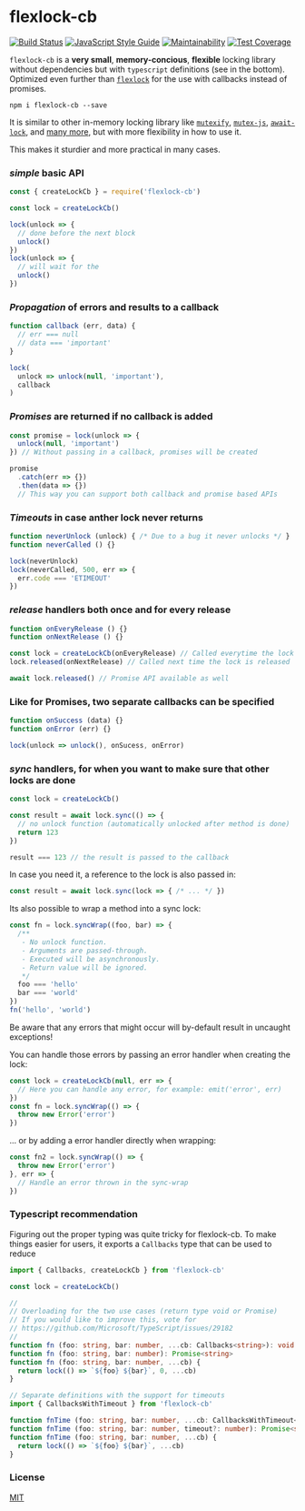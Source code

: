# flexlock-cb

[![Build Status][cistatus-img]][cistatus-lnk]
[![JavaScript Style Guide][js-style-img]](https://standardjs.com)
[![Maintainability][maintain-img]][maintain-lnk]
[![Test Coverage][coverage-img]][coverage-lnk]

[cistatus-lnk]: https://travis-ci.org/martinheidegger/flexlock-cb
[cistatus-img]: https://travis-ci.org/martinheidegger/flexlock-cb.svg?branch=master
[js-style-img]: https://img.shields.io/badge/code_style-standard-brightgreen.svg
[maintain-img]: https://api.codeclimate.com/v1/badges/0515ec5a0831b36b5992/maintainability
[maintain-lnk]: https://codeclimate.com/github/martinheidegger/flexlock-cb/maintainability
[coverage-img]: https://api.codeclimate.com/v1/badges/0515ec5a0831b36b5992/test_coverage
[coverage-lnk]: https://codeclimate.com/github/martinheidegger/flexlock-cb/test_coverage

`flexlock-cb` is a **very small**, **memory-concious**, **flexible** locking library without
dependencies but with `typescript` definitions (see in the bottom). Optimized even further than
[`flexlock`][flexlock] for the use with callbacks instead of promises.

`npm i flexlock-cb --save`

It is similar to other in-memory locking library like [`mutexify`][mutexify],
[`mutex-js`][mutex-js], [`await-lock`][await-lock], and [many more](many-more),
but with more flexibility in how to use it.

This makes it sturdier and more practical in many cases.

[flexlock]: https://github.com/martinheidegger/flexlock
[mutexify]: https://github.com/mafintosh/mutexify
[mutex-js]: https://github.com/danielglennross/mutex-js
[await-lock]: https://www.npmjs.com/package/await-lock
[many-more]: https://www.npmjs.com/search?q=promise+lock

### _simple_ basic API

```javascript
const { createLockCb } = require('flexlock-cb')

const lock = createLockCb()

lock(unlock => {
  // done before the next block
  unlock()
})
lock(unlock => {
  // will wait for the 
  unlock()
})
```

### _Propagation_ of errors and results to a callback

```javascript
function callback (err, data) {
  // err === null
  // data === 'important'
}

lock(
  unlock => unlock(null, 'important'),
  callback
)
```

### _Promises_ are returned if no callback is added

```javascript
const promise = lock(unlock => {
  unlock(null, 'important')
}) // Without passing in a callback, promises will be created

promise
  .catch(err => {})
  .then(data => {})
  // This way you can support both callback and promise based APIs
```

### _Timeouts_ in case anther lock never returns

```javascript
function neverUnlock (unlock) { /* Due to a bug it never unlocks */ }
function neverCalled () {}

lock(neverUnlock)
lock(neverCalled, 500, err => {
  err.code === 'ETIMEOUT'
})
```

### _release_ handlers both once and for every release

```javascript
function onEveryRelease () {}
function onNextRelease () {}

const lock = createLockCb(onEveryRelease) // Called everytime the lock is released
lock.released(onNextRelease) // Called next time the lock is released

await lock.released() // Promise API available as well
```

### Like for Promises, two separate callbacks can be specified

```javascript
function onSuccess (data) {}
function onError (err) {}

lock(unlock => unlock(), onSucess, onError)
```

### _sync_ handlers, for when you want to make sure that other locks are done

```javascript
const lock = createLockCb()

const result = await lock.sync(() => {
  // no unlock function (automatically unlocked after method is done)
  return 123
})

result === 123 // the result is passed to the callback
```

In case you need it, a reference to the lock is also passed in:

```javascript
const result = await lock.sync(lock => { /* ... */ })
```

Its also possible to wrap a method into a sync lock:

```javascript
const fn = lock.syncWrap((foo, bar) => {
  /**
   - No unlock function.
   - Arguments are passed-through.
   - Executed will be asynchronously.
   - Return value will be ignored.
   */
  foo === 'hello'
  bar === 'world'
})
fn('hello', 'world')
```

Be aware that any errors that might occur will by-default result in uncaught
exceptions!

You can handle those errors by passing an error handler when creating the lock:

```javascript
const lock = createLockCb(null, err => {
  // Here you can handle any error, for example: emit('error', err)
})
const fn = lock.syncWrap(() => {
  throw new Error('error')
})
```

... or by adding a error handler directly when wrapping:

```javascript
const fn2 = lock.syncWrap(() => {
  throw new Error('error')
}, err => {
  // Handle an error thrown in the sync-wrap
})
```

### Typescript recommendation

Figuring out the proper typing was quite tricky for flexlock-cb.
To make things easier for users, it exports a `Callbacks` type that
can be used to reduce  

```typescript
import { Callbacks, createLockCb } from 'flexlock-cb'

const lock = createLockCb()

//
// Overloading for the two use cases (return type void or Promise)
// If you would like to improve this, vote for
// https://github.com/Microsoft/TypeScript/issues/29182
//
function fn (foo: string, bar: number, ...cb: Callbacks<string>): void
function fn (foo: string, bar: number): Promise<string>
function fn (foo: string, bar: number, ...cb) {
  return lock(() => `${foo} ${bar}`, 0, ...cb)
}

// Separate definitions with the support for timeouts
import { CallbacksWithTimeout } from 'flexlock-cb'

function fnTime (foo: string, bar: number, ...cb: CallbacksWithTimeout<string>): void
function fnTime (foo: string, bar: number, timeout?: number): Promise<string>
function fnTime (foo: string, bar: number, ...cb) {
  return lock(() => `${foo} ${bar}`, ...cb)
}
```

### License

[MIT](./LICENSE)
